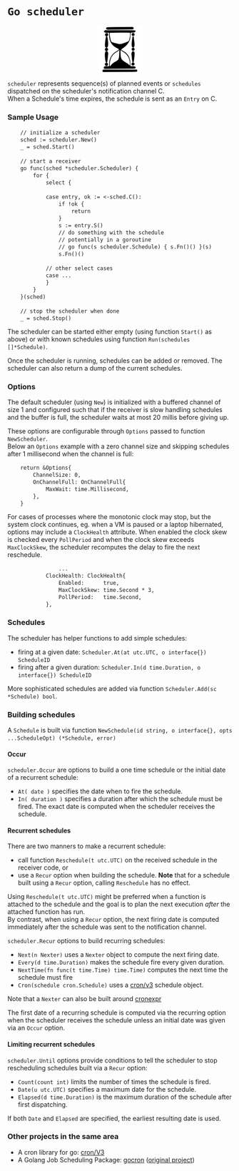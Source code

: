 # `Go scheduler`

<p align="center" width="100%">
    <img alt="hourglass" width="20%" src="hourglass.png"> 
</p>

`scheduler` represents sequence(s) of planned events or `schedules` dispatched on the scheduler's notification channel C. <br/>
When a Schedule's time expires, the schedule is sent as an `Entry` on C.

### Sample Usage

```
	// initialize a scheduler
	sched := scheduler.New()
	_ = sched.Start()
	
	// start a receiver 
	go func(sched *scheduler.Scheduler) {
		for {
			select {
			
			case entry, ok := <-sched.C():
				if !ok {
					return
				}
				s := entry.S()
				// do something with the schedule
				// potentially in a goroutine
				// go func(s scheduler.Schedule) { s.Fn()() }(s)
				s.Fn()()
				
			// other select cases	
			case ...	
			}
		}
	}(sched)

	// stop the scheduler when done	
	_ = sched.Stop()
```

The scheduler can be started either empty (using function `Start()` as above) or with known schedules using function `Run(schedules []*Schedule)`.

Once the scheduler is running, schedules can be added or removed. The scheduler can also return a dump of the current schedules.

### Options

The default scheduler (using `New`) is initialized with a buffered channel of size 1 and configured such that if the 
receiver is slow handling schedules and the buffer is full, the scheduler waits at most 20 millis before giving up.

These options are configurable through `Options` passed to function `NewScheduler`. <br/>
Below an `Options` example with a zero channel size and skipping schedules after 1 millisecond when the channel is full:

```
	return &Options{
		ChannelSize: 0,
		OnChannelFull: OnChannelFull{
		    MaxWait: time.Millisecond,
		},
	}
```

For cases of processes where the monotonic clock may stop, but the system clock continues, eg. when a VM is paused or a laptop hibernated,
options may include a `ClockHealth` attribute. 
When enabled the clock skew is checked every `PollPeriod` and when the clock skew exceeds `MaxClockSkew`, the scheduler recomputes the delay
to fire the next reschedule.

```
                ...
	        ClockHealth: ClockHealth{
		        Enabled:      true,
		        MaxClockSkew: time.Second * 3,
		        PollPeriod:   time.Second,
	        },
```


### Schedules

The scheduler has helper functions to add simple schedules: 
* firing at a given date:  `Scheduler.At(at utc.UTC, o interface{}) ScheduleID`
* firing after a given duration: `Scheduler.In(d time.Duration, o interface{}) ScheduleID`

More sophisticated schedules are added via function `Scheduler.Add(sc *Schedule) bool`.

### Building schedules

A `Schedule` is built via function `NewSchedule(id string, o interface{}, opts ...ScheduleOpt) (*Schedule, error)`

#### Occur

`scheduler.Occur` are options to build a one time schedule or the initial date of a recurrent schedule:
* `At( date )` specifies the date when to fire the schedule.
* `In( duration )` specifies a duration after which the schedule must be fired. The exact date is computed when the scheduler receives the schedule. 

#### Recurrent schedules

There are two manners to make a recurrent schedule:
* call function `Reschedule(t utc.UTC)` on the received schedule in the receiver code, or
* use a `Recur` option when building the schedule. **Note** that for a schedule built using a `Recur` option, calling `Reschedule` has no effect. 

Using `Reschedule(t utc.UTC)` might be preferred when a function is attached to the schedule and the goal is to plan the 
next execution _after_ the attached function has run. <br/>
By contrast, when using a `Recur` option, the next firing date is computed immediately after the schedule was sent to 
the notification channel. 

`scheduler.Recur` options to build recurring schedules:
* `Next(n Nexter)` uses a `Nexter` object to compute the next firing date.
* `Every(d time.Duration)` makes the schedule fire every given duration.
* `NextTime(fn func(t time.Time) time.Time)` computes the next time the schedule must fire
* `Cron(schedule cron.Schedule)` uses a [cron/v3](https://github.com/robfig/cron/blob/master/cron.go) schedule object.
 
Note that a `Nexter` can also be built around [cronexpr](https://github.com/angadn/cronexpr)

The first date of a recurring schedule is computed via the recurring option when the scheduler receives the schedule 
unless an initial date was given via an `Occur` option. 

#### Limiting recurrent schedules

`scheduler.Until` options provide conditions to tell the scheduler to stop rescheduling schedules built via a `Recur` option:
* `Count(count int)` limits the number of times the schedule is fired.
* `Date(u utc.UTC)` specifies a maximum date for the schedule.
* `Elapsed(d time.Duration)` is the maximum duration of the schedule after first dispatching.

If both `Date` and `Elapsed` are specified, the earliest resulting date is used.

### Other projects in the same area

* A cron library for go: [cron/V3](https://github.com/robfig/cron/)   
* A Golang Job Scheduling Package: [gocron](https://github.com/go-co-op/gocron) ([original project](https://github.com/jasonlvhit/gocron)) 
